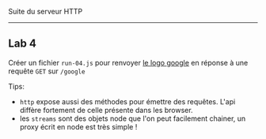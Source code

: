 Suite du serveur HTTP

---

## Lab 4

Créer un fichier `run-04.js` pour renvoyer [le logo google](https://www.google.fr/images/branding/googlelogo/2x/googlelogo_color_272x92dp.png) en réponse à une requête `GET` sur `/google`

Tips:

- `http` expose aussi des méthodes pour émettre des requêtes. L'api diffère fortement de celle présente dans les browser.
- les `streams` sont des objets node que l'on peut facilement chainer, un proxy écrit en node est très simple !
